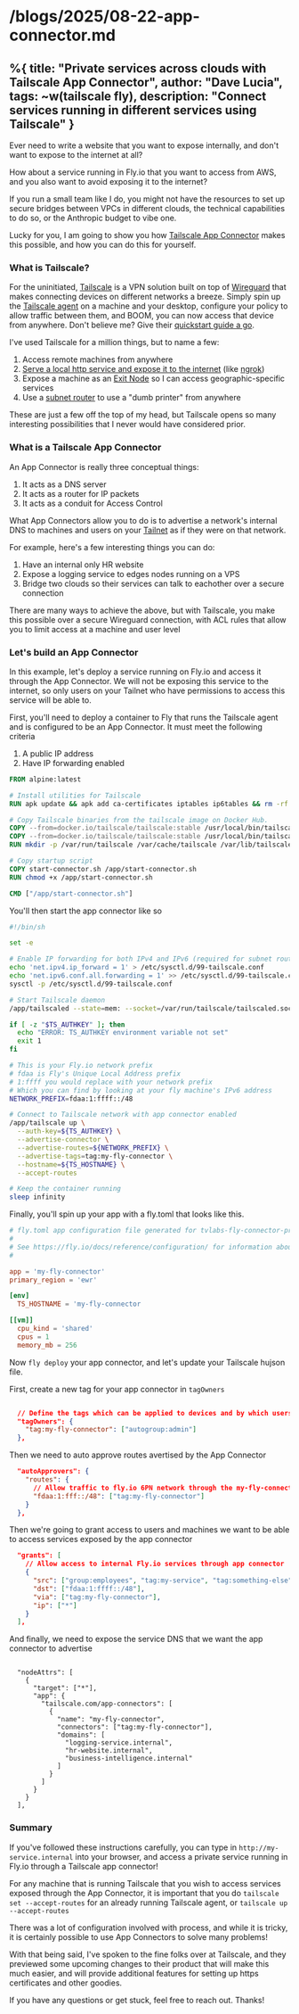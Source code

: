 # /blogs/2025/08-22-app-connector.md
%{
    title: "Private services across clouds with Tailscale App Connector",
    author: "Dave Lucia",
    tags: ~w(tailscale fly),
    description: "Connect services running in different services using Tailscale"
}
---

Ever need to write a website that you want to expose internally, and don't want to expose to the internet at all?

How about a service running in Fly.io that you want to access from AWS, and you also want to avoid exposing it to the internet?

If you run a small team like I do, you might not have the resources to set up secure bridges between VPCs in different clouds, the technical capabilities to do so, or the Anthropic budget to vibe one.


Lucky for you, I am going to show you how [Tailscale App Connector](https://tailscale.com/kb/1281/app-connectors) makes this possible, and how you can do this for yourself.

### What is Tailscale?

For the uninitiated, [Tailscale](https://tailscale.com/) is a VPN solution built on top of [Wireguard](https://www.wireguard.com/) that makes connecting devices on different networks a breeze. Simply spin up the [Tailscale agent](https://tailscale.com/download) on a machine and your desktop, configure your policy to allow traffic between them, and BOOM, you can now access that device from anywhere. Don't believe me? Give their [quickstart guide a go](https://tailscale.com/kb/1017/install).

I've used Tailscale for a million things, but to name a few:

1. Access remote machines from anywhere
2. [Serve a local http service and expose it to the internet](https://tailscale.com/kb/1223/funnel) (like [ngrok](https://ngrok.com/))
3. Expose a machine as an [Exit Node](https://tailscale.com/kb/1408/quick-guide-exit-nodes?q=exit%20node) so I can access geographic-specific services
4. Use a [subnet router](https://tailscale.com/kb/1019/subnets?q=subnet) to use a "dumb printer" from anywhere

These are just a few off the top of my head, but Tailscale opens so many interesting possibilities that I never would have considered prior.


### What is a Tailscale App Connector

An App Connector is really three conceptual things:

1. It acts as a DNS server
2. It acts as a router for IP packets
3. It acts as a conduit for Access Control

What App Connectors allow you to do is to advertise a network's internal DNS to machines and users on your [Tailnet](https://tailscale.com/kb/1136/tailnet) as if they were on that network. 

For example, here's a few interesting things you can do:

1. Have an internal only HR website
2. Expose a logging service to edges nodes running on a VPS
3. Bridge two clouds so their services can talk to eachother over a secure connection

There are many ways to achieve the above, but with Tailscale, you make this possible over a secure Wireguard connection, with ACL rules that allow you to limit access at a machine and user level


### Let's build an App Connector

In this example, let's deploy a service running on Fly.io and access it through the App Connector. We will not be exposing this service to the internet, so only users on your Tailnet who have permissions to access this service will be able to.

First, you'll need to deploy a container to Fly that runs the Tailscale agent and is configured to be an App Connector. It must meet the following criteria

1. A public IP address
2. Have IP forwarding enabled


```dockerfile
FROM alpine:latest

# Install utilities for Tailscale
RUN apk update && apk add ca-certificates iptables ip6tables && rm -rf /var/cache/apk/*

# Copy Tailscale binaries from the tailscale image on Docker Hub.
COPY --from=docker.io/tailscale/tailscale:stable /usr/local/bin/tailscaled /app/tailscaled
COPY --from=docker.io/tailscale/tailscale:stable /usr/local/bin/tailscale /app/tailscale
RUN mkdir -p /var/run/tailscale /var/cache/tailscale /var/lib/tailscale

# Copy startup script
COPY start-connector.sh /app/start-connector.sh
RUN chmod +x /app/start-connector.sh

CMD ["/app/start-connector.sh"]
```

You'll then start the app connector like so

```bash
#!/bin/sh

set -e

# Enable IP forwarding for both IPv4 and IPv6 (required for subnet routing)
echo 'net.ipv4.ip_forward = 1' > /etc/sysctl.d/99-tailscale.conf
echo 'net.ipv6.conf.all.forwarding = 1' >> /etc/sysctl.d/99-tailscale.conf
sysctl -p /etc/sysctl.d/99-tailscale.conf

# Start Tailscale daemon
/app/tailscaled --state=mem: --socket=/var/run/tailscale/tailscaled.sock &

if [ -z "$TS_AUTHKEY" ]; then
  echo "ERROR: TS_AUTHKEY environment variable not set"
  exit 1
fi

# This is your Fly.io network prefix
# fdaa is Fly's Unique Local Address prefix
# 1:ffff you would replace with your network prefix
# Which you can find by looking at your fly machine's IPv6 address
NETWORK_PREFIX=fdaa:1:ffff::/48

# Connect to Tailscale network with app connector enabled
/app/tailscale up \
  --auth-key=${TS_AUTHKEY} \
  --advertise-connector \
  --advertise-routes=${NETWORK_PREFIX} \
  --advertise-tags=tag:my-fly-connector \
  --hostname=${TS_HOSTNAME} \
  --accept-routes

# Keep the container running
sleep infinity
```

Finally, you'll spin up your app with a fly.toml that looks like this.


```toml
# fly.toml app configuration file generated for tvlabs-fly-connector-prod on 2025-07-30T10:53:41-04:00
#
# See https://fly.io/docs/reference/configuration/ for information about how to use this file.
#

app = 'my-fly-connector'
primary_region = 'ewr'

[env]
  TS_HOSTNAME = 'my-fly-connector

[[vm]]
  cpu_kind = 'shared'
  cpus = 1
  memory_mb = 256
```

Now `fly deploy` your app connector, and let's update your Tailscale hujson file.


First, create a new tag for your app connector in `tagOwners`

```json

  // Define the tags which can be applied to devices and by which users.
  "tagOwners": {
    "tag:my-fly-connector": ["autogroup:admin"]
  },
```

Then we need to auto approve routes avertised by the App Connector

```json
  "autoApprovers": {
    "routes": {
      // Allow traffic to fly.io 6PN network through the my-fly-connector
      "fdaa:1:fff::/48": ["tag:my-fly-connector"]
    }
  },
```

Then we're going to grant access to users and machines we want to be able to access services exposed by the app connector

```json
  "grants": [
    // Allow access to internal Fly.io services through app connector
    {
      "src": ["group:employees", "tag:my-service", "tag:something-else"],
      "dst": ["fdaa:1:ffff::/48"],
      "via": ["tag:my-fly-connector"],
      "ip": ["*"]
    }
  ],
```

And finally, we need to expose the service DNS that we want the app connector to advertise


```

  "nodeAttrs": [
    {
      "target": ["*"],
      "app": {
        "tailscale.com/app-connectors": [
          {
            "name": "my-fly-connector",
            "connectors": ["tag:my-fly-connector"],
            "domains": [
              "logging-service.internal",
              "hr-website.internal",
              "business-intelligence.internal"
            ]
          }
        ]
      }
    }
  ],
```


### Summary

If you've followed these instructions carefully, you can type in `http://my-service.internal` into your browser, and access a private service running in Fly.io through a Tailscale app connector!

For any machine that is running Tailscale that you wish to access services exposed through the App Connector, it is important that you do `tailscale set --accept-routes` for an already running Tailscale agent, or `tailscale up --accept-routes`

There was a lot of configuration involved with process, and while it is tricky, it is certainly possible to use App Connectors to solve many problems!

With that being said, I've spoken to the fine folks over at Tailscale, and they previewed some upcoming changes to their product that will make this much easier, and will provide additional features for setting up https certificates and other goodies.

If you have any questions or get stuck, feel free to reach out. Thanks!
